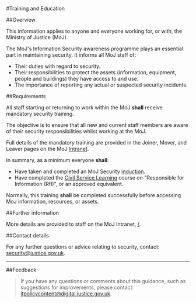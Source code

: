 #Training and Education

##Overview

This information applies to anyone and everyone working for, or with, the Ministry of Justice (MoJ).

The MoJ's Information Security awareness programme plays an essential part in maintaining security. It informs all MoJ staff of:

* Their duties with regard to security.
* Their responsibilities to protect the assets (information, equipment, people and buildings) they have access to and use.
* The importance of reporting any actual or suspected security incidents.

##Requirements

All staff starting or returning to work within the MoJ **shall** receive mandatory security training.

The objective is to ensure that all new and current staff members are aware of their security responsibilities whilst working at the MoJ.

Full details of the mandatory training are provided in the Joiner, Mover, and Leaver pages on the MoJ [Intranet](/guidance/security/).

In summary, as a minimum everyone **shall**:

* Have taken and completed an MoJ Security [induction](/guidance/hr/induction/).
* Have completed the [Civil Service Learning](https://learn.civilservice.gov.uk/home) course on "Responsible for Information (RfI)", or an approved equivalent.

Normally, this training **shall** be completed successfully before accessing MoJ information, resources, or assets.

##Further information

More details are provided to staff on the MoJ Intranet, [/](/).

##Contact details

For any further questions or advice relating to security, contact: [security@justice.gov.uk](mailto:security@justice.gov.uk).

---

##Feedback

> If you have any questions or comments about this guidance, such as suggestions for improvements, please contact: [itpolicycontent@digital.justice.gov.uk](mailto:itpolicycontent@digital.justice.gov.uk).

